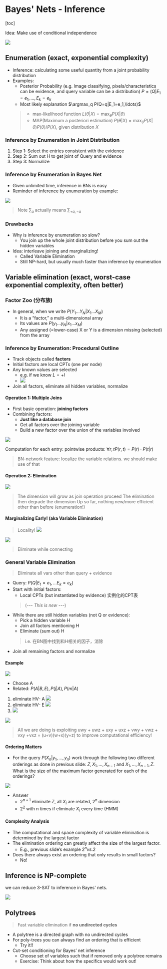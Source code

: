 # Bayes' Nets - Inference

<!-----
title: 【Artificial Intelligence】Bayes' Nets - Inference
url: ai-bninference
date: 2020-11-24 14:09:16
tags: 
- Artificial Intelligence

categories: 
- Courses

----->


<!--more-->

[toc]

Idea: Make use of conditional independence

![](./img/11-24-14-14-13.png)



## Enumeration (exact, exponential complexity)

- Inference: calculating some useful quantity from a joint probability distribution
- Examples:
  - Posterior Probability (e.g. Image classifying, pixels/characteristics can be evidence, and query variable can be a distribution) $P=(Q|E_1=e_1,...,E_k=e_k$
  - Most likely explanation $\argmax_q P(Q=q|E_1=e_1,\ldots)$
  > - max-likelihood function $L(\theta|X)=\max_{\theta}P(X|\theta)$
  > - MAP(Maximum a posteriori estimation) $P(\theta|X)=\max_{\theta}P(X|\theta)P(\theta)/P(X)$, given distribution $X$

### Inference by Enumeration in Joint Distribution
1. Step 1: Select the entries consistent with the evidence
2. Step 2: Sum out H to get joint of Query and evidence
3. Step 3: Normalize

### Inference by Enumeration in Bayes Net
- Given unlimited time, inference in BNs is easy
- Reminder of inference by enumeration by example:

![](./img/11-24-14-34-55.png)
> Note $\sum_{a}$ actually means $\sum_{+a,-a}$

### Drawbacks
- Why is inference by enumeration so slow?
  - You join up the whole joint distribution before you sum out the hidden variables
- Idea: interleave joining and marginalizing!
  - Called Variable Elimination
  - Still NP-hard, but usually much faster than inference by enumeration

## Variable elimination (exact, worst-case exponential complexity, often better)

### Factor Zoo (分布族)

- In general, when we write $P(Y_1 ... Y_N | X_1 ... X_M)$
  - It is a “factor,” a multi-dimensional array
  - Its values are $P(y_1 ... y_N |x_1 ...x_M)$
  - Any assigned (=lower-case) X or Y is a dimension missing (selected) from the array

### Inference by Enumeration: Procedural Outline

- Track objects called **factors**
- Initial factors are local CPTs (one per node)
- Any known values are selected
  - e.g. if we know $L=+l$
  - ![](./img/11-24-15-06-51.png)
- Join all factors, eliminate all hidden variables, normalize

#### Operation 1: Multiple Joins

- First basic operation: **joining factors**
- Combining factors:
  - **Just like a database join**
  - Get all factors over the joining variable
  - Build a new factor over the union of the variables involved

![](./img/11-24-15-07-45.png)

Computation for each entry: pointwise products: $\forall r,t P(r,t)=P(r)\cdot P(t|r)$

> BN-network feature: localize the variable relations. we should make use of that

#### Operation 2: Elimination

![](./img/11-24-15-13-27.png)

> The dimension will grow as join operation proceed
> The elimination then degrade the dimension
> Up so far, nothing new/more efficient other than before (enumeration!)

#### Marginalizing Early! (aka Variable Elimination)
> Locality!
> ![](./img/11-24-15-16-17.png)

![](./img/11-24-15-16-33.png)

> Eliminate while connecting

### General Variable Elimination

> Eliminate all vars other than query + evidence

- Query: $P(Q|E_1=e_1,...E_k=e_k)$
- Start with initial factors:
  - Local CPTs (but instantiated by evidence) 实例化的CPT表
  > (*--- This is new ---*)
- While there are still hidden variables (not Q or evidence):
  - Pick a hidden variable H
  - Join all factors mentioning H 
  - Eliminate (sum out) H
  > i.e. 在BN图中找到和H相关的因子，消除
- Join all remaining factors and normalize

#### Example

![](./img/11-24-15-32-55.png)
- Choose A
- Related: $P(A|B,E),P(j|A),P(m|A)$
1. eliminate HV- A
   ![](./img/11-24-15-31-34.png)
2. eliminate HV- E
   ![](./img/11-24-15-32-37.png)
3. ![](./img/11-24-15-32-48.png)

![](./img/11-24-15-33-42.png)

> All we are doing is exploiting uwy + uwz + uxy + uxz + vwy + vwz + vxy +vxz = (u+v)(w+x)(y+z) to improve computational efficiency!

#### Ordering Matters

- For the query $P(X_n|y_1,...,y_n)$ work through the following two different orderings as done in previous slide: $Z, X_1, ..., X_{n-1}$ and $X_1, ..., X_{n-1}, Z$. What is the size of the maximum factor generated for each of the orderings?

![](./img/11-24-15-37-35.png)

- Answer
  - $2^{n+1}$ eliminate $Z$, all $X_i$ are related, $2^n$ dimension
  - $2^2$ with n times if eliminate $X_i$ every time (HMM)

#### Complexity Analysis

- The computational and space complexity of variable elimination is determined by the largest factor
- The elimination ordering can greatly affect the size of the largest factor. 
  - E.g., previous slide’s example $2^n vs. 2$
- Does there always exist an ordering that only results in small factors? 
  - No!

## Inference is NP-complete

we can reduce 3-SAT to inference in Bayes' nets.

![](./img/11-24-15-40-53.png)


## Polytrees

> Fast variable elimination
> if **no undirected cycles**


- A polytree is a directed graph with no undirected cycles
- For poly-trees you can always find an ordering that is efficient
  - Try it!!
- Cut-set conditioning for Bayes’ net inference
  - Choose set of variables such that if removed only a polytree remains 
  - Exercise: Think about how the specifics would work out!